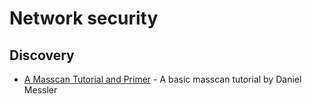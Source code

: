 # Network security

## Discovery 
- [A Masscan Tutorial and Primer](https://danielmiessler.com/study/masscan/) - A basic masscan tutorial by Daniel Messler
